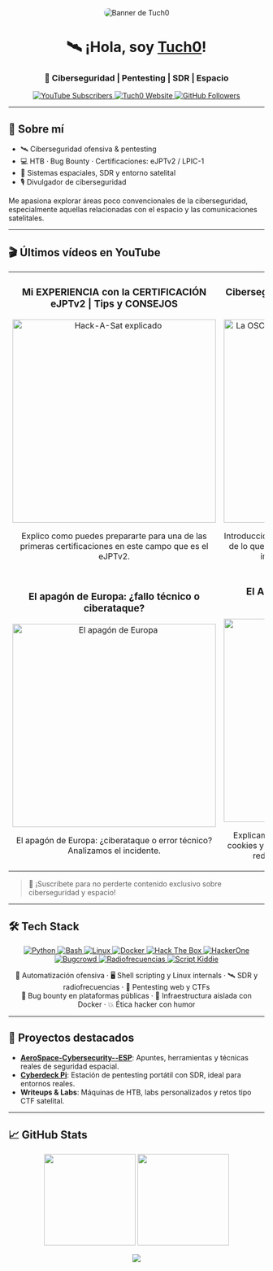 <div align="center">
  <img src="https://yt3.googleusercontent.com/X2X9_228aaSk4egRxwkaOM0baAxvmXZNtJVOE3ZRnSEjofF-2UXlDpyfd6b7DeB1ovwkZntr2Q=w1707-fcrop64=1,00005a57ffffa5a8-k-c0xffffffff-no-nd-rj" alt="Banner de Tuch0" style="max-width: 100%; height: auto; border-radius: 10px;">
</div>




<div align="center">
  <h1>🛰️ ¡Hola, soy <a href="https://tuch0.com">Tuch0</a>!</h1>
  <h3>🔐 Ciberseguridad | Pentesting | SDR | Espacio</h3>
</div>

<p align="center">
  <a href="https://www.youtube.com/@tuch0_">
    <img src="https://img.shields.io/youtube/channel/subscribers/UCp-DL_lWAo61LV0qt58EmyQ?style=social" alt="YouTube Subscribers">
  </a>
  <a href="https://tuch0_">
    <img src="https://img.shields.io/badge/🌐 Web-Tuch0_-%2300A9F4?style=social" alt="Tuch0 Website">
  </a>
  <a href="https://github.com/Tuch0">
    <img src="https://img.shields.io/github/followers/Tuch0?style=social" alt="GitHub Followers">
  </a>
</p>



---

## 🚀 Sobre mí

- 🛰️ Ciberseguridad ofensiva & pentesting
- 💻 HTB · Bug Bounty · Certificaciones: eJPTv2 / LPIC-1
- 📡 Sistemas espaciales, SDR y entorno satelital
- 🎙️ Divulgador de ciberseguridad

Me apasiona explorar áreas poco convencionales de la ciberseguridad, especialmente aquellas relacionadas con el espacio y las comunicaciones satelitales.

---

## 🎬 Últimos vídeos en YouTube

<table>
  <tr>
    <td width="50%">
      <h3 align="center">Mi EXPERIENCIA con la CERTIFICACIÓN eJPTv2 | Tips y CONSEJOS</h3>
      <div align="center">
        <a href="https://www.youtube.com/watch?v=mQmPekEg9As&t=1s" target="_blank">
          <img src="https://i.ytimg.com/vi/mQmPekEg9As/mqdefault.jpg" width="400" alt="Hack-A-Sat explicado">
        </a>
        <p>Explico como puedes prepararte para una de las primeras certificaciones en este campo que es el eJPTv2.</p>
      </div>
    </td>
    <td width="50%">
      <h3 align="center">Ciberseguridad Aeroespacial: El Riesgo del que Casi Nadie Habla
</h3>
      <div align="center">
        <a href="https://www.youtube.com/watch?v=a0KGAHy4tcc&t=5s" target="_blank">
          <img src="https://i.ytimg.com/vi/a0KGAHy4tcc/mqdefault.jpg" width="400" alt="La OSCURA realidad DETRÁS de tu NAVEGADOR">
        </a>
        <p>Introducción de la Ciberseguridad Aeroespacial, algo de lo que casi nadie habla y se le deberia de dar la importancia que relamente tiene...</p>
      </div>
    </td>
  </tr>
  <tr>
    <td width="50%">
      <h3 align="center">El apagón de Europa: ¿fallo técnico o ciberataque?</h3>
      <div align="center">
        <a href="https://www.youtube.com/watch?v=74jwcgSyuqw" target="_blank">
          <img src="https://i.ytimg.com/vi/74jwcgSyuqw/mqdefault.jpg" width="400" alt="El apagón de Europa">
        </a>
        <p>El apagón de Europa: ¿ciberataque o error técnico? Analizamos el incidente.</p>
      </div>
    </td>
    <td width="50%">
      <h3 align="center">El ARMA SECRETA de google para ESPIARTE</h3>
      <div align="center">
        <a href="http://youtube.com/watch?v=zOKlrj6K1Ks" target="_blank">
          <img src="https://i.ytimg.com/vi/zOKlrj6K1Ks/mqdefault.jpg" width="400" alt="El ARMA SECRETA de google">
        </a>
        <p>Explicamos como un atacante puedo robarte las cookies y suplantarte la identidad accediendo a tus redes sociales, plataformas de pago...</p>
      </div>
    </td>
  </tr>
</table>

> 🔔 ¡Suscríbete para no perderte contenido exclusivo sobre ciberseguridad y espacio!

---

## 🛠️ Tech Stack

<p align="center">
  <a href="https://www.python.org/" target="_blank">
    <img src="https://img.shields.io/badge/Python-3776AB?style=for-the-badge&logo=python&logoColor=white" alt="Python"/>
  </a>
  <a href="https://www.gnu.org/software/bash/" target="_blank">
    <img src="https://img.shields.io/badge/Bash-4EAA25?style=for-the-badge&logo=gnu-bash&logoColor=white" alt="Bash"/>
  </a>
  <a href="https://www.kernel.org/" target="_blank">
    <img src="https://img.shields.io/badge/Linux-FCC624?style=for-the-badge&logo=linux&logoColor=black" alt="Linux"/>
  </a>
  <a href="https://www.docker.com/" target="_blank">
    <img src="https://img.shields.io/badge/Docker-2496ED?style=for-the-badge&logo=docker&logoColor=white" alt="Docker"/>
  </a>
  <a href="https://www.hackthebox.com/" target="_blank">
    <img src="https://img.shields.io/badge/Hack_The_Box-9FEF00?style=for-the-badge&logo=hackthebox&logoColor=black" alt="Hack The Box"/>
  </a>
  <a href="https://www.hackerone.com/" target="_blank">
    <img src="https://img.shields.io/badge/HackerOne-4940E0?style=for-the-badge&logo=hackerone&logoColor=white" alt="HackerOne"/>
  </a>
  <a href="https://www.bugcrowd.com/" target="_blank">
    <img src="https://img.shields.io/badge/Bugcrowd-F26822?style=for-the-badge&logo=bugcrowd&logoColor=white" alt="Bugcrowd"/>
  </a>
  <a href="#" target="_blank">
    <img src="https://img.shields.io/badge/Radiofrecuencias-8B5CF6?style=for-the-badge&logo=raspberrypi&logoColor=white" alt="Radiofrecuencias"/>
  </a>
  <a href="#" target="_blank">
    <img src="https://img.shields.io/badge/Script_Kiddie-DD1F26?style=for-the-badge&logo=ghost&logoColor=white" alt="Script Kiddie"/>
  </a>
</p>

<p align="center">
  🐍 Automatización ofensiva · 🖥️ Shell scripting y Linux internals · 🛰️ SDR y radiofrecuencias · 🔐 Pentesting web y CTFs<br>
  🔎 Bug bounty en plataformas públicas · 🐳 Infraestructura aislada con Docker · 💥 Ética hacker con humor
</p>

---

## 📂 Proyectos destacados

- **[AeroSpace-Cybersecurity--ESP](https://github.com/Tuch0_/AeroSpace-Cybersecurity--ESP)**: Apuntes, herramientas y técnicas reales de seguridad espacial.
- **[Cyberdeck Pi](https://www.instagram.com/tuch0_/)**: Estación de pentesting portátil con SDR, ideal para entornos reales.
- **Writeups & Labs**: Máquinas de HTB, labs personalizados y retos tipo CTF satelital.

---

## 📈 GitHub Stats

<p align="center">
  <img height="180em" src="https://github-readme-stats.vercel.app/api?username=Tuch0&show_icons=true&theme=algolia&include_all_commits=true&count_private=true"/>
  <img height="180em" src="https://github-readme-stats.vercel.app/api/top-langs/?username=Tuch0&layout=compact&langs_count=8&theme=algolia"/>
</p>

<p align="center">
  <img src="https://capsule-render.vercel.app/api?type=waving&color=0:0a192f,100:1f6feb&height=120&section=footer"/>
</p>
